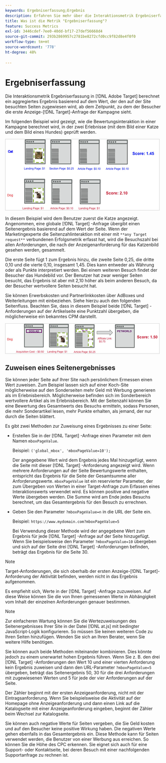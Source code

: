 ```yaml
---
keywords: Ergebniserfassung;Ergebnis
description: Erfahren Sie mehr über die Interaktionsmetrik Ergebniserfassung in Adobe [!DNL Target] , mit der ein aggregiertes Ergebnis basierend auf dem Wert berechnet wird, der den auf der Site besuchten Seiten zugewiesen wurde.
title: Was ist die Metrik "Ergebniserfassung"?
feature: Success Metrics
exl-id: 3446cdef-7ee0-40dd-bf17-27def56668d4
source-git-commit: 293b2869957c2781be8272cfd0cc9f82d8e4f0f0
workflow-type: tm+mt
source-wordcount: '778'
ht-degree: 48%

---
```


# Ergebniserfassung

Die Interaktionsmetrik Ergebniserfassung in [!DNL Adobe Target] berechnet ein aggregiertes Ergebnis basierend auf dem Wert, der den auf der Site besuchten Seiten zugewiesen wird, ab dem Zeitpunkt, zu dem der Besucher die erste Anzeige-[!DNL Target]-Anfrage der Kampagne sieht.

Im folgenden Beispiel wird gezeigt, wie die Bewertungsinteraktion in einer Kampagne berechnet wird, in der zwei Erlebnisse (mit dem Bild einer Katze und dem Bild eines Hundes) geprüft werden.

![example_score image](assets/example_score.png)

In diesem Beispiel wird dem Benutzer zuerst die Katze angezeigt. Angenommen, eine globale [!DNL Target] -Anfrage übergibt einen Seitenergebnis basierend auf dem Wert der Seite. Wenn der Marketingexperte die Seitenzahlinteraktion mit einer mit `**any Target request**` verbundenen Erfolgsmetrik erfasst hat, wird die Besuchszahl bei allen Anforderungen, die nach der Anzeigenanforderung für das Katzenbild gesehen werden, gesammelt.

Die erste Seite fügt 1 zum Ergebnis hinzu, die zweite Seite 0,25, die dritte 0,10 und die vierte 0,10, insgesamt 1,45. Dies kann entweder als Währung oder als Punkte interpretiert werden. Bei einem weiteren Besuch findet der Besucher das Hundebild vor. Der Benutzer hat zwar weniger Seiten besucht, das Ergebnis ist aber mit 2,10 höher als beim anderen Besuch, da der Besucher wertvollere Seiten besucht hat.

Sie können Erwerbskosten und Partnerlinkkosten über AdBoxes und Weiterleitungen mit einbeziehen. Siehe hierzu auch den folgenden Seitenfluss. Beachten Sie, dass in diesem Beispiel beide [!DNL Target] -Anforderungen auf der Artikelseite eine Punktzahl übergeben, die möglicherweise ein bekanntes CPM darstellt.

![example_score2 image](assets/example_score2.png)

## Zuweisen eines Seitenergebnisses

Sie können jeder Seite auf Ihrer Site nach persönlichem Ermessen einen Wert zuweisen. Zum Beispiel lassen sich auf einer Koch-Site möglicherweise auf den Sonderseiten mehr Geld mit Werbung generieren als im Erlebnisbereich. Möglicherweise befinden sich im Sonderbereich wertvollere Artikel als im Erlebnisbereich. Mit der Seitenzahl können Sie eine Bewertung des Gesamtwerts des Besuchs ermitteln, sodass Personen, die mehr Sonderartikel lesen, mehr Punkte erhalten, als jemand, der nur durch die Seiten blättert.

Es gibt zwei Methoden zur Zuweisung eines Ergebnisses zu einer Seite:

* Erstellen Sie in der [!DNL Target] -Anfrage einen Parameter mit dem Namen `mboxPageValue`.

  Beispiel: `('global_mbox', 'mboxPageValue=10');`

  Der angegebene Wert wird dem Ergebnis jedes Mal hinzugefügt, wenn die Seite mit dieser [!DNL Target] -Anforderung angezeigt wird. Wenn mehrere Anforderungen auf der Seite Bewertungswerte enthalten, entspricht das Ergebnis für die Seite der Gesamtsumme aller Anforderungswerte. `mboxPageValue` ist ein reservierter Parameter, der zum Übergeben von Werten in einer Target-Anfrage zum Erfassen eines Interaktionswerts verwendet wird. Es können positive and negative Werte übergeben werden. Die Summe wird am Ende jedes Besuchs berechnet, um das Gesamtergebnis für den Besuch zu errechnen.

* Geben Sie den Parameter `?mboxPageValue=n` in die URL der Seite ein.

  Beispiel: `https://www.mydomain.com?mboxPageValue=5`

  Bei Verwendung dieser Methode wird der angegebene Wert zum Ergebnis für jede [!DNL Target] -Anfrage auf der Seite hinzugefügt. Wenn Sie beispielsweise den Parameter `?mboxPageValue=10` übergeben und sich auf der Seite drei [!DNL Target] -Anforderungen befinden, beträgt das Ergebnis für die Seite 30.

>[!NOTE]
>
>Target-Anforderungen, die sich oberhalb der ersten Anzeige-[!DNL Target]-Anforderung der Aktivität befinden, werden nicht in das Ergebnis aufgenommen.

Es empfiehlt sich, Werte in der [!DNL Target] -Anfrage zuzuweisen. Auf diese Weise können Sie die von Ihnen gemessenen Werte in Abhängigkeit vom Inhalt der einzelnen Anforderungen genauer bestimmen.

>[!NOTE]
>
>Zur einfacheren Wartung können Sie die Wertezuweisungen des Seitenergebnisses Ihrer Site in der Datei [!DNL at.js] mit bedingter JavaScript-Logik konfigurieren. So müssen Sie keinen weiteren Code zu Ihren Seiten hinzufügen. Wenden Sie sich an Ihren Berater, wenn Sie weitere Hilfe benötigen.

Sie können auch beide Methoden miteinander kombinieren. Dies könnte jedoch zu einem unerwartet hohen Ergebnis führen. Wenn Sie z. B. den drei [!DNL Target] -Anforderungen den Wert 10 und einer vierten Anforderung kein Ergebnis zuweisen und dann den URL-Parameter `?mboxPageValue=5` übergeben, beträgt das Seitenergebnis 50, 30 für die drei Anforderungen mit zugewiesenen Werten und 5 für jede der vier Anforderungen auf der Seite.

Der Zähler beginnt mit der ersten Anzeigeanforderung, nicht mit der Eintragsanforderung. Wenn Sie beispielsweise die Aktivität auf der Homepage ohne Anzeigeanforderung und dann einen Link auf die Katalogseite mit einer Anzeigeanforderung eingeben, beginnt der Zähler beim Wechsel zur Katalogseite.

Sie können auch negative Werte für Seiten vergeben, die Sie Geld kosten und auf den Besucher keine positive Wirkung haben. Die negativen Werte gehen ebenfalls in das Gesamtergebnis ein. Diese Methode kann für Seiten verwendet werden, die Benutzer von einer Werbung aus erreichen. So können Sie die Höhe des CPC erkennen. Sie eignet sich auch für eine Support- oder Kontaktseite, bei deren Besuch mit einer nachfolgenden Supportanfrage zu rechnen ist.
